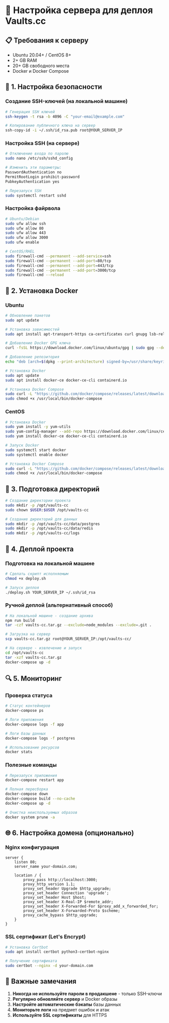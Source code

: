 # 🔧 Настройка сервера для деплоя Vaults.cc

## 📋 Требования к серверу

- Ubuntu 20.04+ / CentOS 8+
- 2+ GB RAM
- 20+ GB свободного места
- Docker и Docker Compose

## 🔐 1. Настройка безопасности

### Создание SSH-ключей (на локальной машине)
```bash
# Генерация SSH ключей
ssh-keygen -t rsa -b 4096 -C "your-email@example.com"

# Копирование публичного ключа на сервер
ssh-copy-id -i ~/.ssh/id_rsa.pub root@YOUR_SERVER_IP
```

### Настройка SSH (на сервере)
```bash
# Отключение входа по паролю
sudo nano /etc/ssh/sshd_config

# Изменить эти параметры:
PasswordAuthentication no
PermitRootLogin prohibit-password
PubkeyAuthentication yes

# Перезапуск SSH
sudo systemctl restart sshd
```

### Настройка файрвола
```bash
# Ubuntu/Debian
sudo ufw allow ssh
sudo ufw allow 80
sudo ufw allow 443
sudo ufw allow 3000
sudo ufw enable

# CentOS/RHEL
sudo firewall-cmd --permanent --add-service=ssh
sudo firewall-cmd --permanent --add-port=80/tcp
sudo firewall-cmd --permanent --add-port=443/tcp
sudo firewall-cmd --permanent --add-port=3000/tcp
sudo firewall-cmd --reload
```

## 🐳 2. Установка Docker

### Ubuntu
```bash
# Обновление пакетов
sudo apt update

# Установка зависимостей
sudo apt install apt-transport-https ca-certificates curl gnupg lsb-release

# Добавление Docker GPG ключа
curl -fsSL https://download.docker.com/linux/ubuntu/gpg | sudo gpg --dearmor -o /usr/share/keyrings/docker-archive-keyring.gpg

# Добавление репозитория
echo "deb [arch=$(dpkg --print-architecture) signed-by=/usr/share/keyrings/docker-archive-keyring.gpg] https://download.docker.com/linux/ubuntu $(lsb_release -cs) stable" | sudo tee /etc/apt/sources.list.d/docker.list > /dev/null

# Установка Docker
sudo apt update
sudo apt install docker-ce docker-ce-cli containerd.io

# Установка Docker Compose
sudo curl -L "https://github.com/docker/compose/releases/latest/download/docker-compose-$(uname -s)-$(uname -m)" -o /usr/local/bin/docker-compose
sudo chmod +x /usr/local/bin/docker-compose
```

### CentOS
```bash
# Установка Docker
sudo yum install -y yum-utils
sudo yum-config-manager --add-repo https://download.docker.com/linux/centos/docker-ce.repo
sudo yum install docker-ce docker-ce-cli containerd.io

# Запуск Docker
sudo systemctl start docker
sudo systemctl enable docker

# Установка Docker Compose
sudo curl -L "https://github.com/docker/compose/releases/latest/download/docker-compose-$(uname -s)-$(uname -m)" -o /usr/local/bin/docker-compose
sudo chmod +x /usr/local/bin/docker-compose
```

## 📁 3. Подготовка директорий

```bash
# Создание директории проекта
sudo mkdir -p /opt/vaults-cc
sudo chown $USER:$USER /opt/vaults-cc

# Создание директорий для данных
sudo mkdir -p /opt/vaults-cc/data/postgres
sudo mkdir -p /opt/vaults-cc/data/redis
sudo mkdir -p /opt/vaults-cc/logs
```

## 🚀 4. Деплой проекта

### Подготовка на локальной машине
```bash
# Сделать скрипт исполняемым
chmod +x deploy.sh

# Запуск деплоя
./deploy.sh YOUR_SERVER_IP ~/.ssh/id_rsa
```

### Ручной деплой (альтернативный способ)
```bash
# На локальной машине - создание архива
npm run build
tar -czf vaults-cc.tar.gz --exclude=node_modules --exclude=.git .

# Загрузка на сервер
scp vaults-cc.tar.gz root@YOUR_SERVER_IP:/opt/vaults-cc/

# На сервере - извлечение и запуск
cd /opt/vaults-cc
tar -xzf vaults-cc.tar.gz
docker-compose up -d
```

## 🔍 5. Мониторинг

### Проверка статуса
```bash
# Статус контейнеров
docker-compose ps

# Логи приложения
docker-compose logs -f app

# Логи базы данных
docker-compose logs -f postgres

# Использование ресурсов
docker stats
```

### Полезные команды
```bash
# Перезапуск приложения
docker-compose restart app

# Полная пересборка
docker-compose down
docker-compose build --no-cache
docker-compose up -d

# Очистка неиспользуемых образов
docker system prune -a
```

## 🌐 6. Настройка домена (опционально)

### Nginx конфигурация
```nginx
server {
    listen 80;
    server_name your-domain.com;

    location / {
        proxy_pass http://localhost:3000;
        proxy_http_version 1.1;
        proxy_set_header Upgrade $http_upgrade;
        proxy_set_header Connection 'upgrade';
        proxy_set_header Host $host;
        proxy_set_header X-Real-IP $remote_addr;
        proxy_set_header X-Forwarded-For $proxy_add_x_forwarded_for;
        proxy_set_header X-Forwarded-Proto $scheme;
        proxy_cache_bypass $http_upgrade;
    }
}
```

### SSL сертификат (Let's Encrypt)
```bash
# Установка Certbot
sudo apt install certbot python3-certbot-nginx

# Получение сертификата
sudo certbot --nginx -d your-domain.com
```

## 🚨 Важные замечания

1. **Никогда не используйте пароли в продакшене** - только SSH-ключи
2. **Регулярно обновляйте сервер** и Docker образы
3. **Настройте автоматические бэкапы** базы данных
4. **Мониторьте логи** на предмет ошибок и атак
5. **Используйте SSL сертификаты** для HTTPS 